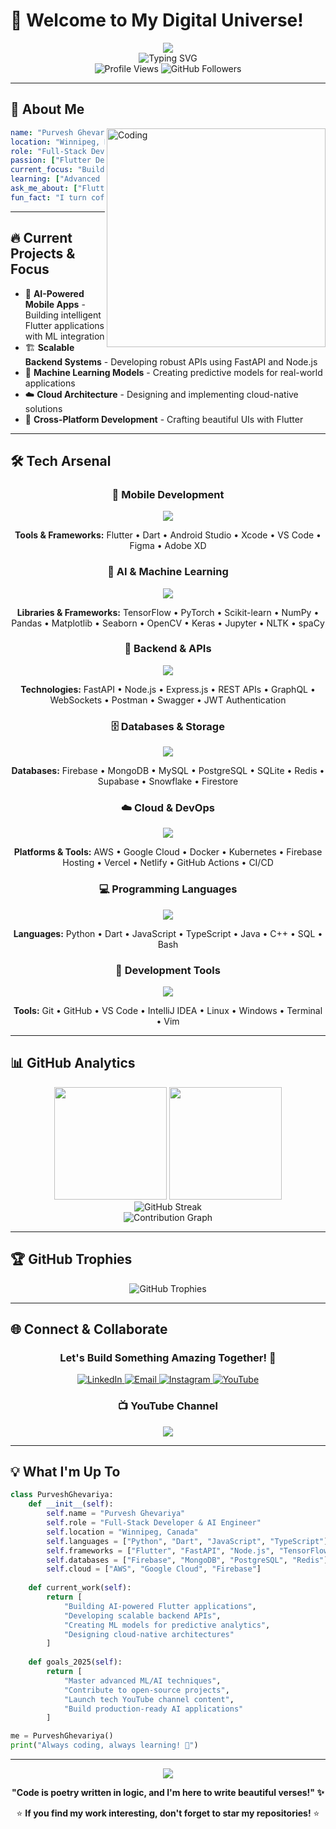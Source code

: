 # 👋 Welcome to My Digital Universe!

<div align="center">
  <img src="https://capsule-render.vercel.app/api?type=waving&height=200&color=gradient&customColorList=6,11,20&text=Purvesh%20Ghevariya&fontSize=40&fontColor=fff&animation=twinkling&fontAlignY=35&desc=Flutter%20•%20AI%20•%20Backend%20Developer&descAlignY=55&descSize=18"/>
</div>

<div align="center">
  <img src="https://readme-typing-svg.herokuapp.com?font=Fira+Code&weight=600&size=28&pause=1000&color=2196F3&center=true&vCenter=true&random=false&width=600&lines=Full-Stack+Flutter+Developer;AI+%26+Machine+Learning+Engineer;Backend+API+Architect;Cloud+Solutions+Developer" alt="Typing SVG" />
</div>

<div align="center">
  <img src="https://komarev.com/ghpvc/?username=purveshghevariya&label=Profile%20Views&color=2196F3&style=for-the-badge&labelColor=1a1a1a" alt="Profile Views" />
  <img src="https://img.shields.io/github/followers/purveshghevariya?label=Followers&style=for-the-badge&color=2196F3&labelColor=1a1a1a" alt="GitHub Followers" />
</div>

---

## 🚀 About Me

<img align="right" alt="Coding" width="350" src="https://cdn.dribbble.com/users/1162077/screenshots/3848914/programmer.gif"/>

```yaml
name: "Purvesh Ghevariya"
location: "Winnipeg, Manitoba, Canada 🍁"
role: "Full-Stack Developer & AI Engineer"
passion: ["Flutter Development", "AI/ML", "Backend APIs", "Cloud Architecture"]
current_focus: "Building scalable AI-powered mobile applications"
learning: ["Advanced ML Algorithms", "Cloud-Native Architecture", "DevOps"]
ask_me_about: ["Flutter", "Python", "FastAPI", "Firebase", "AI/ML", "System Design"]
fun_fact: "I turn coffee into code and ideas into reality! ☕→💻"
```

---

## 🔥 Current Projects & Focus

- 🤖 **AI-Powered Mobile Apps** - Building intelligent Flutter applications with ML integration
- 🏗️ **Scalable Backend Systems** - Developing robust APIs using FastAPI and Node.js
- 🧠 **Machine Learning Models** - Creating predictive models for real-world applications
- ☁️ **Cloud Architecture** - Designing and implementing cloud-native solutions
- 📱 **Cross-Platform Development** - Crafting beautiful UIs with Flutter

---

## 🛠️ Tech Arsenal

<div align="center">

### 📱 Mobile Development
<img src="https://skillicons.dev/icons?i=flutter,dart,androidstudio,xcode,figma&theme=dark" />

**Tools & Frameworks:** Flutter • Dart • Android Studio • Xcode • VS Code • Figma • Adobe XD

### 🤖 AI & Machine Learning  
<img src="https://skillicons.dev/icons?i=python,tensorflow,pytorch&theme=dark" />

**Libraries & Frameworks:** TensorFlow • PyTorch • Scikit-learn • NumPy • Pandas • Matplotlib • Seaborn • OpenCV • Keras • Jupyter • NLTK • spaCy

### 🔧 Backend & APIs
<img src="https://skillicons.dev/icons?i=nodejs,fastapi,express,postman&theme=dark" />

**Technologies:** FastAPI • Node.js • Express.js • REST APIs • GraphQL • WebSockets • Postman • Swagger • JWT Authentication

### 🗄️ Databases & Storage
<img src="https://skillicons.dev/icons?i=firebase,mongodb,mysql,postgresql,redis&theme=dark" />

**Databases:** Firebase • MongoDB • MySQL • PostgreSQL • SQLite • Redis • Supabase • Snowflake • Firestore

### ☁️ Cloud & DevOps
<img src="https://skillicons.dev/icons?i=aws,gcp,docker,kubernetes&theme=dark" />

**Platforms & Tools:** AWS • Google Cloud • Docker • Kubernetes • Firebase Hosting • Vercel • Netlify • GitHub Actions • CI/CD

### 💻 Programming Languages
<img src="https://skillicons.dev/icons?i=python,dart,javascript,typescript,java,cpp&theme=dark" />

**Languages:** Python • Dart • JavaScript • TypeScript • Java • C++ • SQL • Bash

### 🔨 Development Tools
<img src="https://skillicons.dev/icons?i=git,github,vscode,linux,windows&theme=dark" />

**Tools:** Git • GitHub • VS Code • IntelliJ IDEA • Linux • Windows • Terminal • Vim

</div>

---

## 📊 GitHub Analytics

<div align="center">
  <img height="180em" src="https://github-readme-stats.vercel.app/api?username=purveshghevariya&show_icons=true&theme=tokyonight&include_all_commits=true&count_private=true&border_radius=10"/>
  <img height="180em" src="https://github-readme-stats.vercel.app/api/top-langs/?username=purveshghevariya&layout=compact&langs_count=8&theme=tokyonight&border_radius=10"/>
</div>

<div align="center">
  <img src="https://github-readme-streak-stats.herokuapp.com/?user=purveshghevariya&theme=tokyonight&border_radius=10" alt="GitHub Streak"/>
</div>

<div align="center">
  <img src="https://github-readme-activity-graph.vercel.app/graph?username=purveshghevariya&theme=tokyo-night&border_radius=10&area=true" alt="Contribution Graph"/>
</div>

---

## 🏆 GitHub Trophies

<div align="center">
  <img src="https://github-profile-trophy.vercel.app/?username=purveshghevariya&theme=tokyonight&no-frame=true&no-bg=false&margin-w=4&row=2&column=4" alt="GitHub Trophies"/>
</div>

---

## 🌐 Connect & Collaborate

<div align="center">
  
### Let's Build Something Amazing Together! 🚀

<a href="https://www.linkedin.com/in/purvesh-ghevariya/" target="_blank">
  <img src="https://img.shields.io/badge/LinkedIn-0077B5?style=for-the-badge&logo=linkedin&logoColor=white" alt="LinkedIn"/>
</a>
<a href="mailto:purveshghevariya77@gmail.com">
  <img src="https://img.shields.io/badge/Email-D14836?style=for-the-badge&logo=gmail&logoColor=white" alt="Email"/>
</a>
<a href="https://www.instagram.com/purvesh.ghevariya/" target="_blank">
  <img src="https://img.shields.io/badge/Instagram-E4405F?style=for-the-badge&logo=instagram&logoColor=white" alt="Instagram"/>
</a>
<a href="https://www.youtube.com/channel/UC02c0ksNIBrU3i3Hn3jVqmA" target="_blank">
  <img src="https://img.shields.io/badge/YouTube-FF0000?style=for-the-badge&logo=youtube&logoColor=white" alt="YouTube"/>
</a>

### 📺 YouTube Channel

<a href="https://www.youtube.com/channel/UC02c0ksNIBrU3i3Hn3jVqmA" target="_blank">
  <img src="https://img.shields.io/youtube/channel/subscribers/UC02c0ksNIBrU3i3Hn3jVqmA?style=for-the-badge&logo=youtube&logoColor=white&color=FF0000&labelColor=1a1a1a&label=Subscribe%20for%20Tech%20Content"/>
</a>

</div>

---

## 💡 What I'm Up To

```python
class PurveshGhevariya:
    def __init__(self):
        self.name = "Purvesh Ghevariya"
        self.role = "Full-Stack Developer & AI Engineer"
        self.location = "Winnipeg, Canada"
        self.languages = ["Python", "Dart", "JavaScript", "TypeScript"]
        self.frameworks = ["Flutter", "FastAPI", "Node.js", "TensorFlow"]
        self.databases = ["Firebase", "MongoDB", "PostgreSQL", "Redis"]
        self.cloud = ["AWS", "Google Cloud", "Firebase"]
        
    def current_work(self):
        return [
            "Building AI-powered Flutter applications",
            "Developing scalable backend APIs",
            "Creating ML models for predictive analytics",
            "Designing cloud-native architectures"
        ]
    
    def goals_2025(self):
        return [
            "Master advanced ML/AI techniques",
            "Contribute to open-source projects",
            "Launch tech YouTube channel content",
            "Build production-ready AI applications"
        ]

me = PurveshGhevariya()
print("Always coding, always learning! 🚀")
```

---

<div align="center">
  <img src="https://capsule-render.vercel.app/api?type=waving&height=100&color=gradient&customColorList=6,11,20&section=footer"/>
  
  **"Code is poetry written in logic, and I'm here to write beautiful verses!" ✨**
  
  ⭐ **If you find my work interesting, don't forget to star my repositories!** ⭐
</div>
